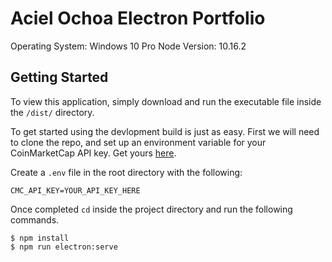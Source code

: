 # Aciel Ochoa Electron Portfolio

Operating System: Windows 10 Pro
Node Version: 10.16.2

## Getting Started

To view this application, simply download and run the executable file inside the `/dist/` directory.

To get started using the devlopment build is just as easy. First we will need to clone the repo, and set up an environment variable for your CoinMarketCap API key. Get yours [here](https://pro.coinmarketcap.com/signup/).

Create a `.env` file in the root directory with the following:
```
CMC_API_KEY=YOUR_API_KEY_HERE
```

Once completed `cd` inside the project directory and run the following commands.

```
$ npm install
$ npm run electron:serve
```

